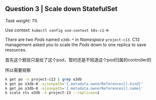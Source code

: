 ## Question 3 | Scale down StatefulSet

*Task weight: 1%*

 

Use context: `kubectl config use-context k8s-c1-H`

 

There are two *Pods* named `o3db-*` in *Namespace* `project-c13`. C13 management asked you to scale the *Pods* down to one replica to save resources.

 

首先这个题目只是给了这个pod，暂时还是不知道这个pod归属的controller的

所以需要观察

```bash
k get po -n project-c13 | grep o3db
k get po o3db-0 -ojsonpath='{.metadata.ownerReferences[].kind}'
k get po o3db-0 -ojsonpath='{.metadata.ownerReferences[].name}'
k scale sts o3db -n project-13 --replicas=1 
```

